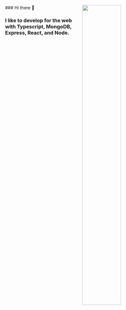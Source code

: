 <img align="right" width="50%" src="https://github-readme-stats.vercel.app/api?username=JohnIrle&show_icons=true">
### Hi there 👋

### I like to develop for the web with Typescript, MongoDB, Express, React, and Node.
